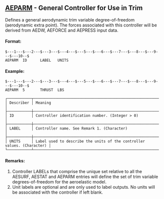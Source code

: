## [AEPARM](https://nexus.hexagon.com/documentationcenter/bundle/MSC_Nastran_2022.4/page/Nastran_Combined_Book/qrg/bulkab/TOC.AEPARM.xhtml) - General Controller for Use in Trim

Defines a general aerodynamic trim variable degree-of-freedom (aerodynamic extra point). The forces associated with this controller will be derived from AEDW, AEFORCE and AEPRESS input data.

#### Format:

```nastran
$---1---$---2---$---3---$---4---$---5---$---6---$---7---$---8---$---9---$---10--$
AEPARM  ID      LABEL   UNITS                                                   
```

#### Example:

```nastran
$---1---$---2---$---3---$---4---$---5---$---6---$---7---$---8---$---9---$---10--$
AEPARM  5       THRUST  LBS                                                     
```

```text
┌───────────┬────────────────────────────────────────────────────────────────────────┐
│ Describer │ Meaning                                                                │
├───────────┼────────────────────────────────────────────────────────────────────────┤
│ ID        │ Controller identification number. (Integer > 0)                        │
├───────────┼────────────────────────────────────────────────────────────────────────┤
│ LABEL     │ Controller name. See Remark 1. (Character)                             │
├───────────┼────────────────────────────────────────────────────────────────────────┤
│ UNITS     │ Label used to describe the units of the controller values. (Character) │
└───────────┴────────────────────────────────────────────────────────────────────────┘
```

#### Remarks:

1. Controller LABELs that comprise the unique set relative to all the AESURF, AESTAT and AEPARM entries will define the set of trim variable degrees-of-freedom for the aeroelastic model.
2. Unit labels are optional and are only used to label outputs. No units will be associated with the controller if left blank.
